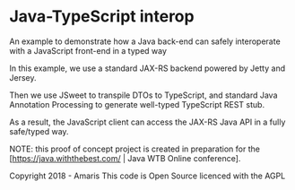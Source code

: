 # Java-TypeScript interop

An example to demonstrate how a Java back-end can safely interoperate with a JavaScript front-end in a typed way

In this example, we use a standard JAX-RS backend powered by Jetty and Jersey.

Then we use JSweet to transpile DTOs to TypeScript, and standard Java Annotation Processing to generate well-typed TypeScript REST stub.

As a result, the JavaScript client can access the JAX-RS Java API in a fully safe/typed way.

NOTE: this proof of concept project is created in preparation for the [https://java.withthebest.com/ | Java WTB Online conference].

Copyright 2018 - Amaris
This code is Open Source licenced with the AGPL
